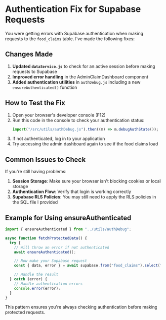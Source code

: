 # Authentication Fix for Supabase Requests

You were getting errors with Supabase authentication when making requests to the `food_claims` table. I've made the following fixes:

## Changes Made

1. **Updated `dataService.js`** to check for an active session before making requests to Supabase
2. **Improved error handling** in the AdminClaimDashboard component
3. **Added authentication utilities** in `authDebug.js` including a new `ensureAuthenticated()` function

## How to Test the Fix

1. Open your browser's developer console (F12)
2. Run this code in the console to check your authentication status:
   ```javascript
   import("/src/utils/authDebug.js").then((m) => m.debugAuthState());
   ```
3. If not authenticated, log in to your application
4. Try accessing the admin dashboard again to see if the food claims load

## Common Issues to Check

If you're still having problems:

1. **Session Storage**: Make sure your browser isn't blocking cookies or local storage
2. **Authentication Flow**: Verify that login is working correctly
3. **Supabase RLS Policies**: You may still need to apply the RLS policies in the SQL file I provided

## Example for Using ensureAuthenticated

```javascript
import { ensureAuthenticated } from "../utils/authDebug";

async function fetchProtectedData() {
  try {
    // Will throw an error if not authenticated
    await ensureAuthenticated();

    // Now make your Supabase request
    const { data, error } = await supabase.from("food_claims").select("*");

    // Handle the result
  } catch (error) {
    // Handle authentication errors
    console.error(error);
  }
}
```

This pattern ensures you're always checking authentication before making protected requests.
